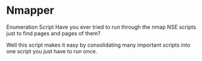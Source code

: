 # Nmapper
Enumeration Script
Have you ever tried to run through the nmap NSE scripts just to find pages and pages of them? 

Well this script makes it easy by consolidating many important scripts into one script you just have to run once.
